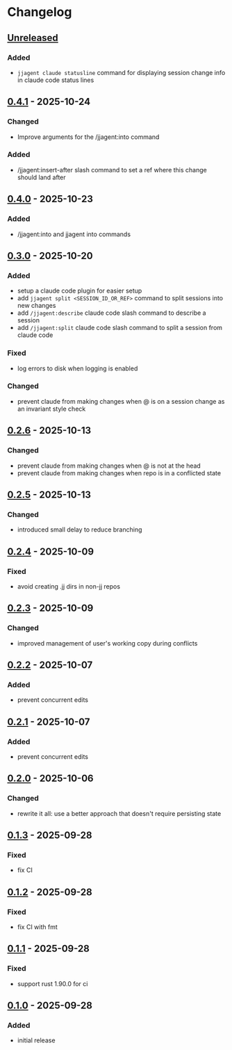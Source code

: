 # Changelog

## [Unreleased]

### Added

- `jjagent claude statusline` command for displaying session change info in claude code status lines

## [0.4.1] - 2025-10-24

### Changed

- Improve arguments for the /jjagent:into command

### Added

- /jjagent:insert-after slash command to set a ref where this change should land after

## [0.4.0] - 2025-10-23

### Added

- /jjagent:into and jjagent into commands

## [0.3.0] - 2025-10-20

### Added

- setup a claude code plugin for easier setup
- add `jjagent split <SESSION_ID_OR_REF>` command to split sessions into new changes
- add `/jjagent:describe` claude code slash command to describe a session
- add `/jjagent:split` claude code slash command to split a session from claude code

### Fixed

- log errors to disk when logging is enabled

### Changed

- prevent claude from making changes when @ is on a session change as an invariant style check

## [0.2.6] - 2025-10-13

### Changed

- prevent claude from making changes when @ is not at the head
- prevent claude from making changes when repo is in a conflicted state

## [0.2.5] - 2025-10-13

### Changed

- introduced small delay to reduce branching

## [0.2.4] - 2025-10-09

### Fixed

- avoid creating .jj dirs in non-jj repos

## [0.2.3] - 2025-10-09

### Changed

- improved management of user's working copy during conflicts

## [0.2.2] - 2025-10-07

### Added

- prevent concurrent edits

## [0.2.1] - 2025-10-07

### Added

- prevent concurrent edits

## [0.2.0] - 2025-10-06

### Changed

- rewrite it all: use a better approach that doesn't require persisting state

## [0.1.3] - 2025-09-28

### Fixed

- fix CI

## [0.1.2] - 2025-09-28

### Fixed

- fix CI with fmt

## [0.1.1] - 2025-09-28

### Fixed

- support rust 1.90.0 for ci

## [0.1.0] - 2025-09-28

### Added

- initial release

[Unreleased]: https://github.com/schpet/jjagent/compare/v0.4.1...HEAD
[0.4.1]: https://github.com/schpet/jjagent/compare/v0.4.0...v0.4.1
[0.4.0]: https://github.com/schpet/jjagent/compare/v0.3.0...v0.4.0
[0.3.0]: https://github.com/schpet/jjagent/compare/v0.2.6...v0.3.0
[0.2.6]: https://github.com/schpet/jjagent/compare/v0.2.5...v0.2.6
[0.2.5]: https://github.com/schpet/jjagent/compare/v0.2.4...v0.2.5
[0.2.4]: https://github.com/schpet/jjagent/compare/v0.2.3...v0.2.4
[0.2.3]: https://github.com/schpet/jjagent/compare/v0.2.2...v0.2.3
[0.2.2]: https://github.com/schpet/jjagent/compare/v0.2.1...v0.2.2
[0.2.1]: https://github.com/schpet/jjagent/compare/v0.2.0...v0.2.1
[0.2.0]: https://github.com/schpet/jjagent/compare/v0.1.3...v0.2.0
[0.1.3]: https://github.com/schpet/jjagent/compare/v0.1.2...v0.1.3
[0.1.2]: https://github.com/schpet/jjagent/compare/v0.1.1...v0.1.2
[0.1.1]: https://github.com/schpet/jjagent/compare/v0.1.0...v0.1.1
[0.1.0]: https://github.com/schpet/jjagent/releases/tag/v0.1.0
